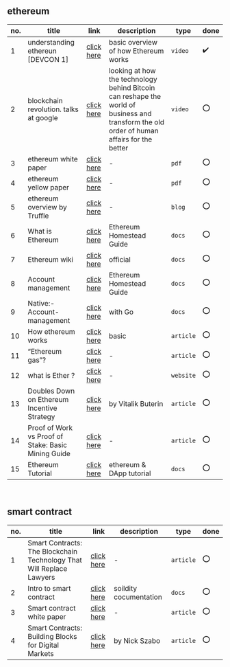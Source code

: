 ## ethereum

no. | title | link | description | type | done
--- | ----- | ---- | ----------- | ---- | ----
1 | understanding ethereun [DEVCON 1] | [click here](https://youtu.be/gjwr-7PgpN8) | basic overview of how Ethereum works | `video` | :heavy_check_mark:
2 | blockchain revolution. talks at google | [click here](https://youtu.be/3PdO7zVqOwc) | looking at how the technology behind Bitcoin can reshape the world of business and transform the old order of human affairs for the better | `video` | :o:
3 | ethereum white paper | [click here](https://github.com/official-akshayjadhav/blockchain/blob/master/ethereum/basics/docs/%23%20%20Ethereum_white_paper-a_next_generation_smart_contract_and_decentralized_application_platform-vitalik-buterin.pdf) | - | `pdf` | :o:
4 | ethereum yellow paper | [click here](https://github.com/official-akshayjadhav/blockchain/blob/master/ethereum/basics/docs/%23%20%20ethereum-yellow-paper.pdf) | - | `pdf` | :o:
5 | ethereum overview by Truffle | [click here](https://truffleframework.com/tutorials/ethereum-overview) | - | `blog` | :o:
6 | What is Ethereum | [click here](http://ethdocs.org/en/latest/introduction/what-is-ethereum.html) | Ethereum Homestead Guide | `docs` | :o:
7 | Ethereum wiki | [click here](https://github.com/ethereum/wiki/wiki) | official | `docs` | :o:
8 | Account management | [click here](http://ethdocs.org/en/latest/account-management.html) | Ethereum Homestead Guide | `docs` | :o:
9 | Native:-Account-management | [click here](https://github.com/ethereum/go-ethereum/wiki/Native:-Account-management) | with Go | `docs` | :o:
10 | How ethereum works | [click here](https://www.coindesk.com/information/how-ethereum-works) | basic | `article` | :o:
11 | “Ethereum gas”? | [click here](https://ethereum.stackexchange.com/questions/3/what-is-meant-by-the-term-gas) | - | `article` | :o:
12 | what is Ether ? | [click here](https://www.ethereum.org/ether) | - | `website` | :o:
13 | Doubles Down on Ethereum Incentive Strategy | [click here](https://www.coindesk.com/vitalik-buterin-doubles-ethereum-incentive-strategy) | by Vitalik Buterin | `article` | :o:
14 | Proof of Work vs Proof of Stake: Basic Mining Guide | [click here](https://blockgeeks.com/guides/proof-of-work-vs-proof-of-stake/) | - | `article` | :o:
15 | Ethereum Tutorial | [click here](https://ethereumdev.io/) | ethereum & DApp tutorial | `docs` | :o:

<br/>

## smart contract

no. | title | link | description | type | done
--- | ----- | ---- | ----------- | ---- | ----
1 | Smart Contracts: The Blockchain Technology That Will Replace Lawyers | [click here](https://blockgeeks.com/guides/smart-contracts/) | - | `article` | :o:
2 | Intro to smart contract | [click here](https://solidity.readthedocs.io/en/develop/introduction-to-smart-contracts.html) | soildity cocumentation | `docs` | :o:
3 | Smart contract white paper | [click here](https://github.com/ethereum/wiki/wiki/White-Paper) | - | `article` | :o:
4 | Smart Contracts: Building Blocks for Digital Markets | [click here](www.fon.hum.uva.nl/rob/Courses/InformationInSpeech/CDROM/Literature/LOTwinterschool2006/szabo.best.vwh.net/smart_contracts_2.html) | by Nick Szabo | `article` | :o:
